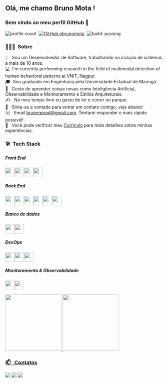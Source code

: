 ## Olá, me chamo Bruno Mota ! 
### Bem vindo ao meu perfil GitHub 👋

![profile count](https://komarev.com/ghpvc/?username=obrunomota&color=red)&nbsp;
[![GitHub obrunomota](https://img.shields.io/github/followers/obrunomota?label=follow&style=social)](https://github.com/obrunomota)&nbsp;
![build: passing](https://img.shields.io/badge/build-passing-success)

### 👨🏻‍💻 &nbsp;Sobre

💡 &nbsp; Sou um Desenvolvedor de Software, trabalhando na criação de sistemas a mais de 10 anos. \
💻 &nbsp;I'm currently performing research in the field of multimodal detection of human behavioral patterns at VNIT, Nagpur.\
🎓&nbsp; Sou graduado em Engenharia pela Universidade Estadual de Maringá.\
🌱 &nbsp; Gosto de aprender coisas novas como Inteligência Artificial, Observabilidade e Monitoramento e Estilos Arquiteturais.\
✍️ &nbsp; No meu tempo livre eu gosto de ler e correr no parque.\
💬 &nbsp; Sinta-se a vontade para entrar em contato comigo, veja abaixo!\
✉️ &nbsp; Email bruengprod@gmail.com. Tentarei responder o mais rápido possível!\
📄 &nbsp; Você pode verificar meu [Currículo](https://drive.google.com/file/d/1IqrHM2-RSTZ3lw7esYEqtwtWFla8fGUW/view?usp=drive_link) para mais detalhes sobre minhas experiências.


### 🛠 &nbsp;Tech Stack

##### Front End

<img src="https://cdn.jsdelivr.net/gh/devicons/devicon@latest/icons/html5/html5-original.svg" width="30" height="30" /><img src="https://cdn.jsdelivr.net/gh/devicons/devicon@latest/icons/css3/css3-original.svg" width="30" height="30" /><img src="https://cdn.jsdelivr.net/gh/devicons/devicon@latest/icons/javascript/javascript-original.svg" width="30" height="30" /><img src="https://cdn.jsdelivr.net/gh/devicons/devicon@latest/icons/angular/angular-original.svg" width="30" height="30" />

##### Back End

<img src="https://cdn.jsdelivr.net/gh/devicons/devicon@latest/icons/dotnetcore/dotnetcore-original.svg" width="30" height="30" /><img src="https://cdn.jsdelivr.net/gh/devicons/devicon@latest/icons/dot-net/dot-net-original.svg" width="30" height="30" /><img src="https://cdn.jsdelivr.net/gh/devicons/devicon@latest/icons/csharp/csharp-original.svg" width="30" height="30" /><img src="https://cdn.jsdelivr.net/gh/devicons/devicon@latest/icons/nodejs/nodejs-original.svg" width="30" height="30" /><img src="https://cdn.jsdelivr.net/gh/devicons/devicon@latest/icons/apachekafka/apachekafka-original.svg" width="30" height="30" /><img src="https://cdn.jsdelivr.net/gh/devicons/devicon@latest/icons/rabbitmq/rabbitmq-original.svg" width="30" height="30" />

##### Banco de dados

<img src="https://cdn.jsdelivr.net/gh/devicons/devicon@latest/icons/azuresqldatabase/azuresqldatabase-original.svg" width="30" height="30" /><img src="https://cdn.jsdelivr.net/gh/devicons/devicon@latest/icons/mongodb/mongodb-original.svg" width="30" height="30" />

##### DevOps

<img src="https://cdn.jsdelivr.net/gh/devicons/devicon@latest/icons/jenkins/jenkins-original.svg" width="30" height="30" /><img src="https://cdn.jsdelivr.net/gh/devicons/devicon@latest/icons/azure/azure-original.svg" width="30" height="30" /><img src="https://cdn.jsdelivr.net/gh/devicons/devicon@latest/icons/docker/docker-original.svg" width="30" height="30" />

##### Monitoramento & Observabilidade

<img src="https://cdn.jsdelivr.net/gh/devicons/devicon@latest/icons/kibana/kibana-original.svg" width="30" height="30" /><img src="https://cdn.jsdelivr.net/gh/devicons/devicon@latest/icons/logstash/logstash-original.svg" width="30" height="30" />         

<div>
<a href="https://github.com/obrunomota">
<img loading="lazy" height="180em" src="https://github-readme-stats.vercel.app/api/top-langs/?obrunomota&layout=compact&langs_count=7&theme=dracula"/>
<img loading="lazy" height="180em" src="https://github-readme-stats.vercel.app/api?obrunomota&show_icons=true&theme=dracula&include_all_commits=true&count_private=true"/>
</div>
          
### 📫 &nbsp; Contatos

<div>
<a href="https://www.linkedin.com/in/bruno-mota-4761a32b3/" target="_blank"><img loading="lazy" src="https://img.shields.io/badge/-LinkedIn-%230077B5?style=for-the-badge&logo=linkedin&logoColor=white" target="_blank"></a>
<a href = "mailto:bruengprod@gmail.com"><img loading="lazy" src="https://img.shields.io/badge/Gmail-D14836?style=for-the-badge&logo=gmail&logoColor=white" target="_blank"></a>
<a href="https://www.youtube.com/channel/UCBtoHNYyLKrc3mlfyzkY3LQ" target="_blank"><img loading="lazy" src="https://img.shields.io/badge/YouTube-FF0000?style=for-the-badge&logo=youtube&logoColor=white" target="_blank"></a>
</div>

<!--
**obrunomota/obrunomota** is a ✨ _special_ ✨ repository because its `README.md` (this file) appears on your GitHub profile.

Here are some ideas to get you started:

- 🔭 I’m currently working on ...
- 🌱 I’m currently learning ...
- 👯 I’m looking to collaborate on ...
- 🤔 I’m looking for help with ...
- 💬 Ask me about ...
- 📫 How to reach me: ...
- 😄 Pronouns: ...
- ⚡ Fun fact: ...
-->








